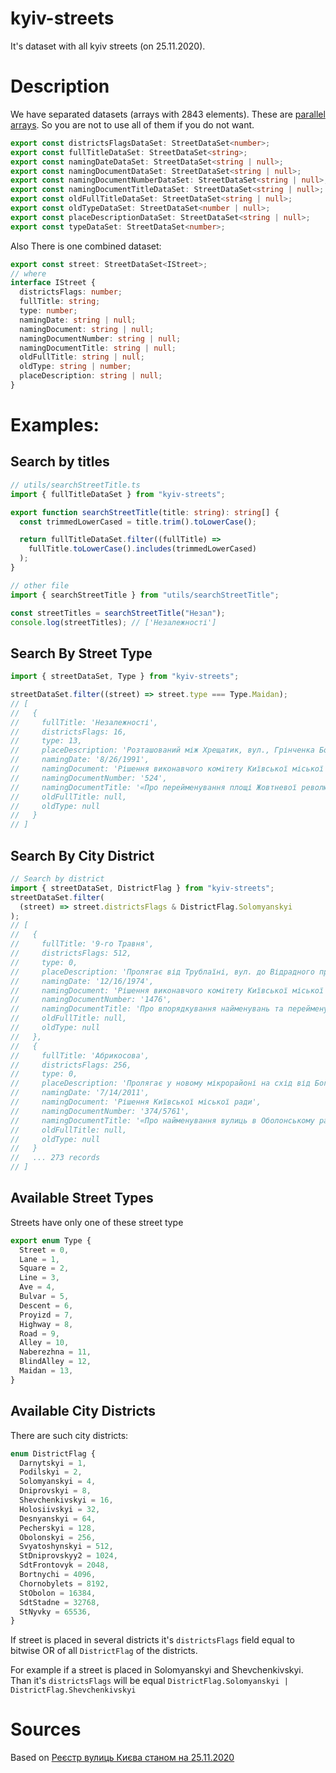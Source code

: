 # kyiv-streets

It's dataset with all kyiv streets (on 25.11.2020).

# Description

We have separated datasets (arrays with 2843 elements). These are [parallel arrays](https://en.wikipedia.org/wiki/Parallel_array). So you are not to use all of them if you do not want.

```typescript
export const districtsFlagsDataSet: StreetDataSet<number>;
export const fullTitleDataSet: StreetDataSet<string>;
export const namingDateDataSet: StreetDataSet<string | null>;
export const namingDocumentDataSet: StreetDataSet<string | null>;
export const namingDocumentNumberDataSet: StreetDataSet<string | null>;
export const namingDocumentTitleDataSet: StreetDataSet<string | null>;
export const oldFullTitleDataSet: StreetDataSet<string | null>;
export const oldTypeDataSet: StreetDataSet<number | null>;
export const placeDescriptionDataSet: StreetDataSet<string | null>;
export const typeDataSet: StreetDataSet<number>;
```

Also There is one combined dataset:

```typescript
export const street: StreetDataSet<IStreet>;
// where
interface IStreet {
  districtsFlags: number;
  fullTitle: string;
  type: number;
  namingDate: string | null;
  namingDocument: string | null;
  namingDocumentNumber: string | null;
  namingDocumentTitle: string | null;
  oldFullTitle: string | null;
  oldType: string | number;
  placeDescription: string | null;
}
```

# Examples:

## Search by titles

```typescript
// utils/searchStreetTitle.ts
import { fullTitleDataSet } from "kyiv-streets";

export function searchStreetTitle(title: string): string[] {
  const trimmedLowerCased = title.trim().toLowerCase();

  return fullTitleDataSet.filter((fullTitle) =>
    fullTitle.toLowerCase().includes(trimmedLowerCased)
  );
}
```

```typescript
// other file
import { searchStreetTitle } from "utils/searchStreetTitle";

const streetTitles = searchStreetTitle("Незал");
console.log(streetTitles); // ['Незалежності']
```

## Search By Street Type

```typescript
import { streetDataSet, Type } from "kyiv-streets";

streetDataSet.filter((street) => street.type === Type.Maidan);
// [
//   {
//     fullTitle: 'Незалежності',
//     districtsFlags: 16,
//     type: 13,
//     placeDescription: 'Розташований між Хрещатик, вул., Грінченка Бориса, вул., Шевченка Тараса, пров., Софіївською вул., Малою Житомирською вул., Михайлівською вул., Костьольною вул., Інститутською вул., Городецького Архітектора, вул.',
//     namingDate: '8/26/1991',
//     namingDocument: 'Рішення виконавчого комітету Київської міської ради народних депутатів',
//     namingDocumentNumber: '524',
//     namingDocumentTitle: '«Про перейменування площі Жовтневої революції і станції метро „Площа Жовтневої революції“» ',
//     oldFullTitle: null,
//     oldType: null
//   }
// ]
```

## Search By City District

```typescript
// Search by district
import { streetDataSet, DistrictFlag } from "kyiv-streets";
streetDataSet.filter(
  (street) => street.districtsFlags & DistrictFlag.Solomyanskyi
);
// [
//   {
//     fullTitle: '9-го Травня',
//     districtsFlags: 512,
//     type: 0,
//     placeDescription: 'Пролягає від Трублаїні, вул. до Відрадного просп.',
//     namingDate: '12/16/1974',
//     namingDocument: 'Рішення виконавчого комітету Київської міської ради депутатів трудящих',
//     namingDocumentNumber: '1476',
//     namingDocumentTitle: 'Про впорядкування найменувань та перейменування вулиць м. Києва',
//     oldFullTitle: null,
//     oldType: null
//   },
//   {
//     fullTitle: 'Абрикосова',
//     districtsFlags: 256,
//     type: 0,
//     placeDescription: 'Пролягає у новому мікрорайоні на схід від Богатирської вул. паралельно Сетомльській вул.',
//     namingDate: '7/14/2011',
//     namingDocument: 'Рішення Київської міської ради',
//     namingDocumentNumber: '374/5761',
//     namingDocumentTitle: '«Про найменування вулиць в Оболонському районі м. Києва»',
//     oldFullTitle: null,
//     oldType: null
//   }
//   ... 273 records
// ]
```

## Available Street Types

Streets have only one of these street type

```typescript
export enum Type {
  Street = 0,
  Lane = 1,
  Square = 2,
  Line = 3,
  Ave = 4,
  Bulvar = 5,
  Descent = 6,
  Proyizd = 7,
  Highway = 8,
  Road = 9,
  Alley = 10,
  Naberezhna = 11,
  BlindAlley = 12,
  Maidan = 13,
}
```

## Available City Districts

There are such city districts:

```typescript
enum DistrictFlag {
  Darnytskyi = 1,
  Podilskyi = 2,
  Solomyanskyi = 4,
  Dniprovskyi = 8,
  Shevchenkivskyi = 16,
  Holosiivskyi = 32,
  Desnyanskyi = 64,
  Pecherskyi = 128,
  Obolonskyi = 256,
  Svyatoshynskyi = 512,
  StDniprovskyy2 = 1024,
  SdtFrontovyk = 2048,
  Bortnychi = 4096,
  Chornobylets = 8192,
  StObolon = 16384,
  SdtStadne = 32768,
  StNyvky = 65536,
}
```

If street is placed in several districts it's `districtsFlags` field equal to bitwise OR of all `DistrictFlag` of the districts.

For example if a street is placed in Solomyanskyi and Shevchenkivskyi. Than it's `districtsFlags` will be equal `DistrictFlag.Solomyanskyi | DistrictFlag.Shevchenkivskyi`

# Sources

Based on [Реєстр вулиць Києва станом на 25.11.2020](https://drive.google.com/file/d/1czIizXXNxxL2Kt3rzRdUniiNP6G3H5en/view)
